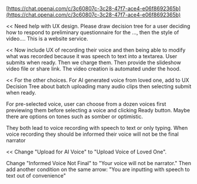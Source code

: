 

[https://chat.openai.com/c/3c60807c-3c28-47f7-ace4-e06f8692365b](https://chat.openai.com/c/3c60807c-3c28-47f7-ace4-e06f8692365b)

<<
Need help with UX design. Please draw decision tree for a user deciding how to respond to preliminary questionnaire for the ..., then the style of video.... This is a website service.

<<
Now include UX of recording their voice and then being able to modify what was recorded because it was speech to text into a textarea. User submits when ready. Then we charge them. Then provide the slideshow video file or share link. The video creation is automated under the hood.

<<
For the other choices. For AI generated voice from loved one, add to UX Decision Tree about batch uploading many audio clips then selecting submit when ready.

For pre-selected voice, user can choose from a dozen voices first previewing them before selecting a voice and clicking Ready button. Maybe there are options on tones such as somber or optimistic. 

They both lead to voice recording with speech to text or only typing. When voice recording they should be informed their voice will not be the final narrator

<<
Change "Upload for AI Voice" to "Upload Voice of Loved One". 

Change "Informed Voice Not Final" to "Your voice will not be narrator." Then add another condition on the same arrow: "You are inputting with speech to text out of convenience"